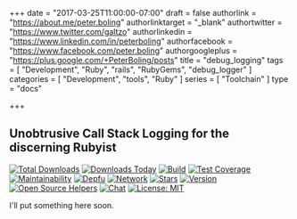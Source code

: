 +++
date = "2017-03-25T11:00:00-07:00"
draft = false
authorlink = "https://about.me/peter.boling"
authorlinktarget = "_blank"
authortwitter = "https://www.twitter.com/galtzo"
authorlinkedin = "https://www.linkedin.com/in/peterboling"
authorfacebook = "https://www.facebook.com/peter.boling"
authorgoogleplus = "https://plus.google.com/+PeterBoling/posts"
title = "debug_logging"
tags = [ "Development", "Ruby", "rails", "RubyGems", "debug_logger" ]
categories = [ "Development", "tools", "Ruby" ]
series = [ "Toolchain" ]
type = "docs"

+++

## Unobtrusive Call Stack Logging for the discerning Rubyist

[![Total Downloads](https://img.shields.io/gem/rt/debug_logging.svg)](https://github.com/pboling/debug_logging)
[![Downloads Today](https://img.shields.io/gem/rd/debug_logging.svg)](https://github.com/pboling/debug_logging)
[![Build](https://img.shields.io/travis/pboling/debug_logging.svg)](https://travis-ci.org/pboling/debug_logging)
[![Test Coverage](https://api.codeclimate.com/v1/badges/1f36d7019c3b81cae1a2/test_coverage)](https://codeclimate.com/github/pboling/debug_logging/test_coverage)
[![Maintainability](https://api.codeclimate.com/v1/badges/1f36d7019c3b81cae1a2/maintainability)](https://codeclimate.com/github/pboling/debug_logging/maintainability)
[![Depfu](https://badges.depfu.com/badges/d1a4cf43255916521fef1e3685c61faa/count.svg)](https://depfu.com/github/pboling/debug_logging?project_id=2675)
[![Network](https://img.shields.io/github/forks/pboling/debug_logging.svg?style=social)](https://github.com/pboling/debug_logging/network)
[![Stars](https://img.shields.io/github/stars/pboling/debug_logging.svg?style=social)](https://github.com/pboling/debug_logging/stargazers)
[![Version](https://img.shields.io/gem/v/debug_logging.svg)](https://rubygems.org/gems/debug_logging)
[![Open Source Helpers](https://www.codetriage.com/pboling/debug_logging/badges/users.svg)](https://www.codetriage.com/pboling/debug_logging)
[![Chat](https://img.shields.io/gitter/room/pboling/debug_logging.svg)](https://gitter.im/pboling/debug_logging)
[![License: MIT](https://img.shields.io/badge/License-MIT-yellow.svg)](https://opensource.org/licenses/MIT)

I'll put something here soon.
